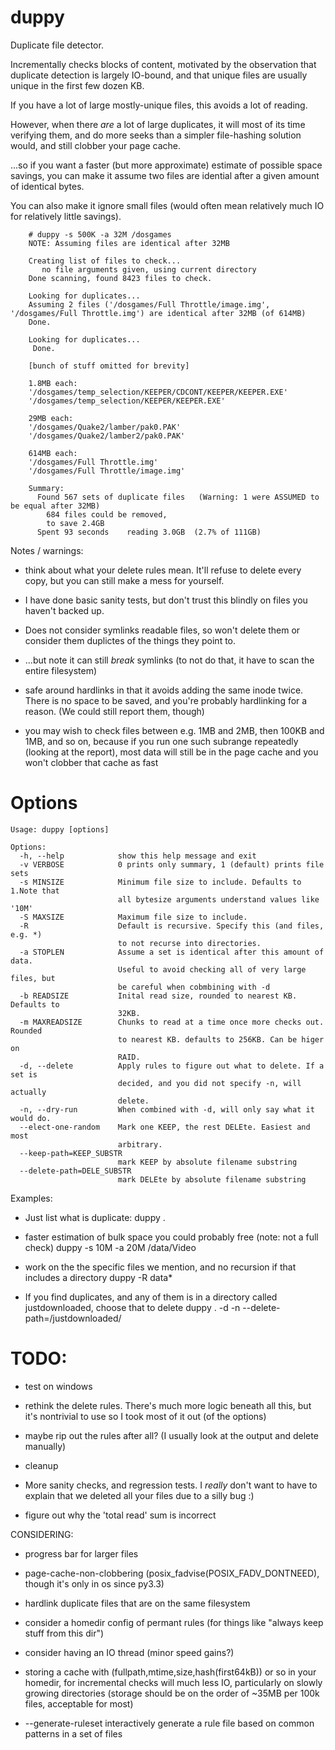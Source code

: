 duppy
================


Duplicate file detector.

Incrementally checks blocks of content, motivated by the observation that duplicate detection is largely IO-bound, and that unique files are usually unique in the first few dozen KB.

If you have a lot of large mostly-unique files, this avoids a lot of reading.


However, when there _are_ a lot of large duplicates, it will most of its time verifying them, and do more seeks than a simpler file-hashing solution would, and still clobber your page cache.

...so if you want a faster (but more approximate) estimate of possible space savings, you can make it assume two files are idential after a given amount of identical bytes.

You can also make it ignore small files (would often mean relatively much IO for relatively little savings).

```
    # duppy -s 500K -a 32M /dosgames
    NOTE: Assuming files are identical after 32MB

    Creating list of files to check...
       no file arguments given, using current directory
    Done scanning, found 8423 files to check.

    Looking for duplicates...
    Assuming 2 files ('/dosgames/Full Throttle/image.img', '/dosgames/Full Throttle.img') are identical after 32MB (of 614MB)
    Done.
    
    Looking for duplicates...
     Done.
    
    [bunch of stuff omitted for brevity]
    
    1.8MB each:
    '/dosgames/temp_selection/KEEPER/CDCONT/KEEPER/KEEPER.EXE'
    '/dosgames/temp_selection/KEEPER/KEEPER.EXE'
    
    29MB each:
    '/dosgames/Quake2/lamber/pak0.PAK'
    '/dosgames/Quake2/lamber2/pak0.PAK'
    
    614MB each:
    '/dosgames/Full Throttle.img'
    '/dosgames/Full Throttle/image.img'
    
    Summary:
      Found 567 sets of duplicate files   (Warning: 1 were ASSUMED to be equal after 32MB)
        684 files could be removed,
        to save 2.4GB
      Spent 93 seconds    reading 3.0GB  (2.7% of 111GB)
```




Notes / warnings:
* think about what your delete rules mean. It'll refuse to delete every copy, but you can still make a mess for yourself.
* I have done basic sanity tests, but don't trust this blindly on files you haven't backed up.

* Does not consider symlinks readable files, so won't delete them or consider them duplictes of the things they point to.
* ...but note it can still _break_ symlinks (to not do that, it have to scan the entire filesystem)

* safe around hardlinks in that it avoids adding the same inode twice. There is no space to be saved, and you're probably hardlinking for a reason. (We could still report them, though)

* you may wish to check files between e.g. 1MB and 2MB, then 100KB and 1MB, and so on, because if you run one such subrange repeatedly (looking at the report), most data will still be in the page cache and you won't clobber that cache as fast


Options
===
```
Usage: duppy [options]

Options:
  -h, --help            show this help message and exit
  -v VERBOSE            0 prints only summary, 1 (default) prints file sets
  -s MINSIZE            Minimum file size to include. Defaults to 1.Note that
                        all bytesize arguments understand values like '10M'
  -S MAXSIZE            Maximum file size to include.
  -R                    Default is recursive. Specify this (and files, e.g. *)
                        to not recurse into directories.
  -a STOPLEN            Assume a set is identical after this amount of data.
                        Useful to avoid checking all of very large files, but
                        be careful when cobmbining with -d
  -b READSIZE           Inital read size, rounded to nearest KB. Defaults to
                        32KB.
  -m MAXREADSIZE        Chunks to read at a time once more checks out. Rounded
                        to nearest KB. defaults to 256KB. Can be higer on
                        RAID.
  -d, --delete          Apply rules to figure out what to delete. If a set is
                        decided, and you did not specify -n, will actually
                        delete.
  -n, --dry-run         When combined with -d, will only say what it would do.
  --elect-one-random    Mark one KEEP, the rest DELEte. Easiest and most
                        arbitrary.
  --keep-path=KEEP_SUBSTR
                        mark KEEP by absolute filename substring
  --delete-path=DELE_SUBSTR
                        mark DELEte by absolute filename substring
```


Examples:

* Just list what is duplicate:
    duppy .

* faster estimation of bulk space you could probably free  (note: not a full check)
    duppy -s 10M -a 20M /data/Video

* work on the the specific files we mention, and no recursion if that includes a directory
    duppy -R data*


* If you find duplicates, and any of them is in a directory called justdownloaded, choose that to delete
    duppy . -d -n --delete-path=/justdownloaded/



TODO:
=====
* test on windows

* rethink the delete rules. There's much more logic beneath all this, but it's nontrivial to use so I took most of it out (of the options)
* maybe rip out the rules after all? (I usually look at the output and delete manually)

* cleanup

* More sanity checks, and regression tests. I _really_ don't want to have to explain that we deleted all your files due to a silly bug  :)

* figure out why the 'total read' sum is incorrect



CONSIDERING:
* progress bar for larger files

* page-cache-non-clobbering (posix_fadvise(POSIX_FADV_DONTNEED), though it's only in os since py3.3)

* hardlink duplicate files that are on the same filesystem

* consider a homedir config of permant rules (for things like "always keep stuff from this dir")

* consider having an IO thread (minor speed gains?)

* storing a cache with (fullpath,mtime,size,hash(first64kB)) or so in your homedir,
  for incremental checks will much less IO, particularly on slowly growing directories
  (storage should be on the order of ~35MB per 100k files, acceptable for most)

* --generate-ruleset   interactively generate a rule file based on common patterns in a set of files

